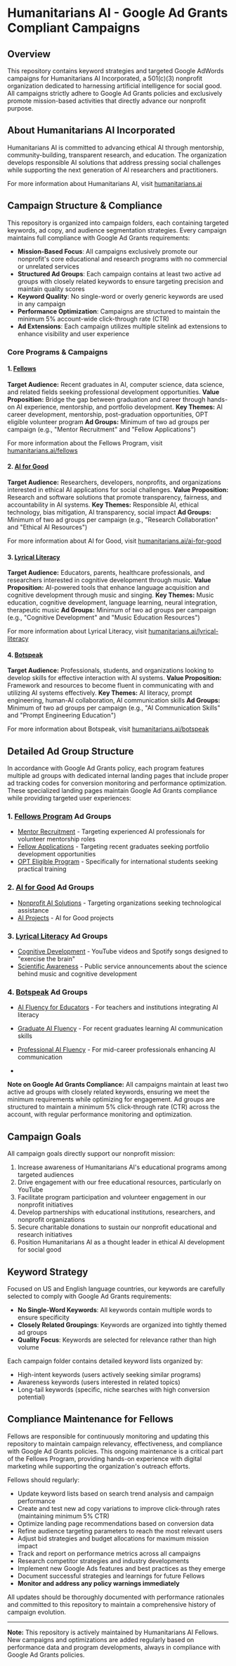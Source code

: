 # Humanitarians AI - Google Ad Grants Compliant Campaigns

## Overview

This repository contains keyword strategies and targeted Google AdWords campaigns for Humanitarians AI Incorporated, a 501(c)(3) nonprofit organization dedicated to harnessing artificial intelligence for social good. All campaigns strictly adhere to Google Ad Grants policies and exclusively promote mission-based activities that directly advance our nonprofit purpose.

## About Humanitarians AI Incorporated

Humanitarians AI is committed to advancing ethical AI through mentorship, community-building, transparent research, and education. The organization develops responsible AI solutions that address pressing social challenges while supporting the next generation of AI researchers and practitioners.

For more information about Humanitarians AI, visit [humanitarians.ai](https://www.humanitarians.ai/)

## Campaign Structure & Compliance

This repository is organized into campaign folders, each containing targeted keywords, ad copy, and audience segmentation strategies. Every campaign maintains full compliance with Google Ad Grants requirements:

- **Mission-Based Focus**: All campaigns exclusively promote our nonprofit's core educational and research programs with no commercial or unrelated services
- **Structured Ad Groups**: Each campaign contains at least two active ad groups with closely related keywords to ensure targeting precision and maintain quality scores
- **Keyword Quality**: No single-word or overly generic keywords are used in any campaign
- **Performance Optimization**: Campaigns are structured to maintain the minimum 5% account-wide click-through rate (CTR)
- **Ad Extensions**: Each campaign utilizes multiple sitelink ad extensions to enhance visibility and user experience

### Core Programs & Campaigns

#### 1. [Fellows](./Fellows/)
**Target Audience:** Recent graduates in AI, computer science, data science, and related fields seeking professional development opportunities.
**Value Proposition:** Bridge the gap between graduation and career through hands-on AI experience, mentorship, and portfolio development.
**Key Themes:** AI career development, mentorship, post-graduation opportunities, OPT eligible volunteer program
**Ad Groups:** Minimum of two ad groups per campaign (e.g., "Mentor Recruitment" and "Fellow Applications")

For more information about the Fellows Program, visit [humanitarians.ai/fellows](https://www.humanitarians.ai/fellows)

#### 2. [AI for Good](./AI%20for%20Good/)
**Target Audience:** Researchers, developers, nonprofits, and organizations interested in ethical AI applications for social challenges.
**Value Proposition:** Research and software solutions that promote transparency, fairness, and accountability in AI systems.
**Key Themes:** Responsible AI, ethical technology, bias mitigation, AI transparency, social impact
**Ad Groups:** Minimum of two ad groups per campaign (e.g., "Research Collaboration" and "Ethical AI Resources")

For more information about AI for Good, visit [humanitarians.ai/ai-for-good](https://www.humanitarians.ai/ai-for-good)

#### 3. [Lyrical Literacy](./Lyrical%20Literacy/)
**Target Audience:** Educators, parents, healthcare professionals, and researchers interested in cognitive development through music.
**Value Proposition:** AI-powered tools that enhance language acquisition and cognitive development through music and singing.
**Key Themes:** Music education, cognitive development, language learning, neural integration, therapeutic music
**Ad Groups:** Minimum of two ad groups per campaign (e.g., "Cognitive Development" and "Music Education Resources")

For more information about Lyrical Literacy, visit [humanitarians.ai/lyrical-literacy](https://www.humanitarians.ai/lyrical-literacy)

#### 4. [Botspeak](./Botspeak/)
**Target Audience:** Professionals, students, and organizations looking to develop skills for effective interaction with AI systems.
**Value Proposition:** Framework and resources to become fluent in communicating with and utilizing AI systems effectively.
**Key Themes:** AI literacy, prompt engineering, human-AI collaboration, AI communication skills
**Ad Groups:** Minimum of two ad groups per campaign (e.g., "AI Communication Skills" and "Prompt Engineering Education")

For more information about Botspeak, visit [humanitarians.ai/botspeak](https://www.humanitarians.ai/botspeak)

## Detailed Ad Group Structure

In accordance with Google Ad Grants policy, each program features multiple ad groups with dedicated internal landing pages that include proper ad tracking codes for conversion monitoring and performance optimization. These specialized landing pages maintain Google Ad Grants compliance while providing targeted user experiences:

### 1. [Fellows Program](https://www.humanitarians.ai/fellows) Ad Groups

- [Mentor Recruitment](https://www.humanitarians.ai/mentor-recruitment) - Targeting experienced AI professionals for volunteer mentorship roles
- [Fellow Applications](https://www.humanitarians.ai/fellow-applications) - Targeting recent graduates seeking portfolio development opportunities
- [OPT Eligible Program](https://www.humanitarians.ai/opt-eligible) - Specifically for international students seeking practical training

### 2. [AI for Good](https://www.humanitarians.ai/ai-for-good) Ad Groups

- [Nonprofit AI Solutions](https://www.humanitarians.ai/nonprofit-solutions) - Targeting organizations seeking technological assistance
- [AI Projects](https://www.humanitarians.ai/projects) - AI for Good projects

### 3. [Lyrical Literacy](https://www.humanitarians.ai/lyrical-literacy) Ad Groups
- [Cognitive Development](https://www.humanitarians.ai/cognitive-development) - YouTube videos and Spotify songs designed to "exercise the brain"
- [Scientific Awareness](https://www.humanitarians.ai/music-education) - Public service announcements about the science behind music and cognitive development

### 4. [Botspeak](https://www.humanitarians.ai/botspeak) Ad Groups

- [AI Fluency for Educators](https://www.humanitarians.ai/ai-fluency-educators) - For teachers and institutions integrating AI literacy
- [Graduate AI Fluency](https://www.humanitarians.ai/graduate-ai-fluency) - For recent graduates learning AI communication skills
- [Professional AI Fluency](https://www.humanitarians.ai/professional-ai-fluency) - For mid-career professionals enhancing AI communication

- 
**Note on Google Ad Grants Compliance:** All campaigns maintain at least two active ad groups with closely related keywords, ensuring we meet the minimum requirements while optimizing for engagement. Ad groups are structured to maintain a minimum 5% click-through rate (CTR) across the account, with regular performance monitoring and optimization.

## Campaign Goals

All campaign goals directly support our nonprofit mission:

1. Increase awareness of Humanitarians AI's educational programs among targeted audiences
2. Drive engagement with our free educational resources, particularly on YouTube
3. Facilitate program participation and volunteer engagement in our nonprofit initiatives
4. Develop partnerships with educational institutions, researchers, and nonprofit organizations
5. Secure charitable donations to sustain our nonprofit educational and research initiatives
6. Position Humanitarians AI as a thought leader in ethical AI development for social good

## Keyword Strategy

Focused on US and English language countries, our keywords are carefully selected to comply with Google Ad Grants requirements:

- **No Single-Word Keywords**: All keywords contain multiple words to ensure specificity
- **Closely Related Groupings**: Keywords are organized into tightly themed ad groups
- **Quality Focus**: Keywords are selected for relevance rather than high volume

Each campaign folder contains detailed keyword lists organized by:
- High-intent keywords (users actively seeking similar programs)
- Awareness keywords (users interested in related topics)
- Long-tail keywords (specific, niche searches with high conversion potential)

## Compliance Maintenance for Fellows

Fellows are responsible for continuously monitoring and updating this repository to maintain campaign relevancy, effectiveness, and compliance with Google Ad Grants policies. This ongoing maintenance is a critical part of the Fellows Program, providing hands-on experience with digital marketing while supporting the organization's outreach efforts.

Fellows should regularly:

- Update keyword lists based on search trend analysis and campaign performance
- Create and test new ad copy variations to improve click-through rates (maintaining minimum 5% CTR)
- Optimize landing page recommendations based on conversion data
- Refine audience targeting parameters to reach the most relevant users
- Adjust bid strategies and budget allocations for maximum mission impact
- Track and report on performance metrics across all campaigns
- Research competitor strategies and industry developments
- Implement new Google Ads features and best practices as they emerge
- Document successful strategies and learnings for future Fellows
- **Monitor and address any policy warnings immediately**

All updates should be thoroughly documented with performance rationales and committed to this repository to maintain a comprehensive history of campaign evolution.

---

**Note:** This repository is actively maintained by Humanitarians AI Fellows. New campaigns and optimizations are added regularly based on performance data and program developments, always in compliance with Google Ad Grants policies.
